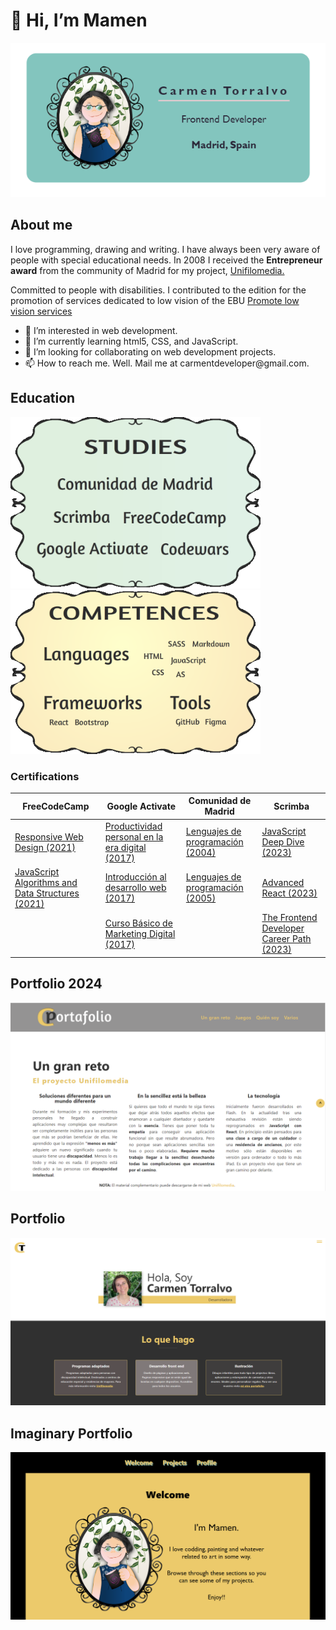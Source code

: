 
# 👋 Hi, I’m Mamen
<p align="center"><img src="BUSINESS-CARD.PNG"></p>

## About me 
<p>I love programming, drawing and writing. I have always been very aware of people with special educational needs. In 2008 I received the <strong>Entrepreneur award</strong> from the community of Madrid for my project, <a href="https://www.unifilomedia.net" target="_blank">Unifilomedia.</a></p>
<p>Committed to people with disabilities. I contributed to the edition for the promotion of services dedicated to low vision of the EBU <a href="https://www.youtube.com/watch?v=NgXyK9dwrkc!" target="_blank">Promote low vision services</a></p>

<ul>
  <li> 👀 I’m interested in web development.</li>
  <li> 🌱 I’m currently learning html5, CSS, and JavaScript.</li>
  <li> 💞️ I’m looking for collaborating on web development projects.</li>
  <li> 📫 How to reach me. Well. Mail me at carmentdeveloper@gmail.com.</li>
 </ul>

<!---
Amapola-Negra/Amapola-Negra is a ✨ special ✨ repository because its `README.md` (this file) appears on your GitHub profile.
You can click the Preview link to take a look at your changes.
--->
## Education
<p float="left">
<img src="ESTUDIOS.png" width="400px">
<span>&nbsp;&nbsp;&nbsp;&nbsp;&nbsp;&nbsp;&nbsp;&nbsp;&nbsp;</span>
<img src="COMPETENCIAS.png" width="400px"> 
</p>


### Certifications


| FreeCodeCamp | Google Activate |Comunidad de Madrid|Scrimba
| ------------- | ------------- |------------- | ------------- |
| <a href="https://www.freecodecamp.org/certification/fcc6967a336-8a89-485b-b015-6105aa2dbfb7/responsive-web-design" target="_blank">Responsive Web Design (2021)</a>|<a href="Certifications/Curso de Productividad Personal en la Era Digital - certificado.pdf">Productividad personal en la era digital (2017)</a>|<a href="Certifications/LENGUAJE-PROGRAMACIÓN-2004.pdf" target="_blank">Lenguajes de programación (2004)</a>|<a href="https://scrimba.com/certificate/u4P49NAY/gjavascript" target="_blank">JavaScript Deep Dive (2023)</a>|
| <a href="https://www.freecodecamp.org/certification/fcc6967a336-8a89-485b-b015-6105aa2dbfb7/javascript-algorithms-and-data-structures">JavaScript Algorithms and Data Structures (2021)</a>|<a href="Certifications/Curso de Introducción al Desarrollo Web_ HTML y CSS (1_2).pdf" target="_blank">Introducción al desarrollo web (2017)</a>|<a href="Certifications/LENGUAJES-PROGRAMACIÓN-2005.pdf">Lenguajes de programación (2005)</a>|<a href="https://scrimba.com/certificate/u4P49NAY/greact" target="_blank">Advanced React (2023)</a>|
|| <a href="Certifications/DIPLOMA MÁRKETING DIGITAL.pdf" target="_blank">Curso Básico de Marketing Digital (2017)</a>||<a href="https://scrimba.com/certificate/u4P49NAY/gfrontend" target="_blank">The Frontend Developer Career Path (2023)</a>|

## Portfolio 2024
<p align="center"><a href="https://nuevo-portafolio.netlify.app/"><img src="NUEVO-PORTFOLIO.PNG"></a></p>

## Portfolio
<p align="center"><a href="https://amapola-negra.github.io/MamenPortafolio-repo/#home"><img src="MAMEN-PORTFOLIO.PNG"></a></p>

## Imaginary Portfolio
<p align="center"><a href="https://amapola-negra.github.io/Portfolio/#profile"><img src="PARA-PORTFOLIO.PNG"></a></p>



